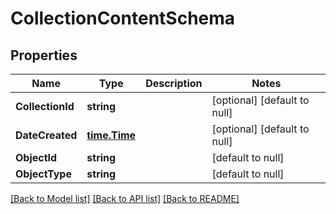 # CollectionContentSchema

## Properties
Name | Type | Description | Notes
------------ | ------------- | ------------- | -------------
**CollectionId** | **string** |  | [optional] [default to null]
**DateCreated** | [**time.Time**](time.Time.md) |  | [optional] [default to null]
**ObjectId** | **string** |  | [default to null]
**ObjectType** | **string** |  | [default to null]

[[Back to Model list]](../README.md#documentation-for-models) [[Back to API list]](../README.md#documentation-for-api-endpoints) [[Back to README]](../README.md)


